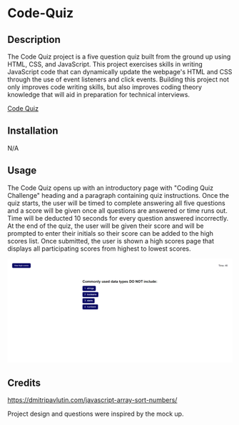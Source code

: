 # Code-Quiz

## Description

The Code Quiz project is a five question quiz built from the ground up using HTML, CSS, and JavaScript. This project exercises skills in writing JavaScript code that can dynamically update the webpage's HTML and CSS through the use of event listeners and click events. Building this project not only improves code writing skills, but also improves coding theory knowledge that will aid in preparation for technical interviews.

[Code Quiz](https://codehashira28.github.io/Code-Quiz/)

## Installation

N/A

## Usage

The Code Quiz opens up with an introductory page with "Coding Quiz Challenge" heading and a paragraph containing quiz instructions. Once the quiz starts, the user will be timed to complete answering all five questions and a score will be given once all questions are answered or time runs out. Time will be deducted 10 seconds for every question answered incorrectly. At the end of the quiz, the user will be given their score and will be prompted to enter their initials so their score can be added to the high scores list. Once submitted, the user is shown a high scores page that displays all participating scores from highest to lowest scores. 


![Code Quiz](./Assets/Code-Quiz.png)

## Credits

https://dmitripavlutin.com/javascript-array-sort-numbers/

Project design and questions were inspired by the mock up.